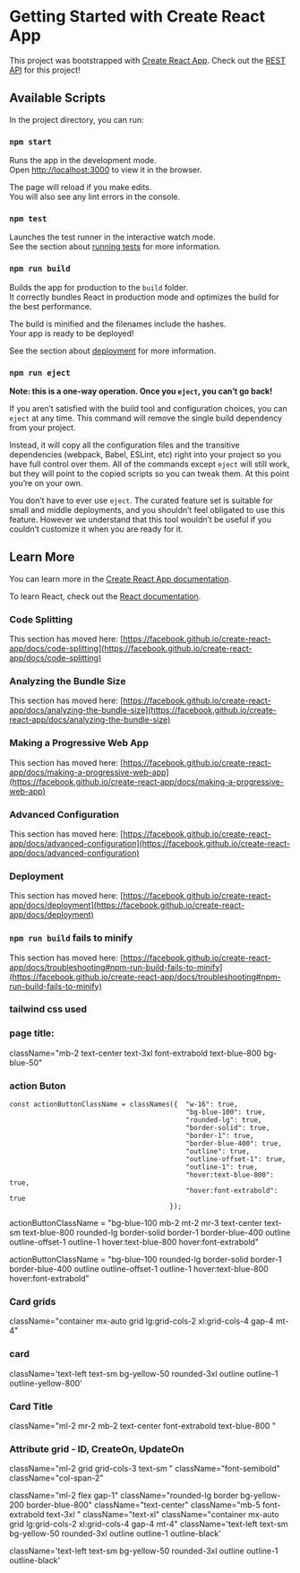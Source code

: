 # Getting Started with Create React App

This project was bootstrapped with [Create React App](https://github.com/facebook/create-react-app).
Check out the [REST API](https://github.com/gsheng0/knowledge-base-api) for this project!

## Available Scripts

In the project directory, you can run:

### `npm start`

Runs the app in the development mode.\
Open [http://localhost:3000](http://localhost:3000) to view it in the browser.

The page will reload if you make edits.\
You will also see any lint errors in the console.

### `npm test`

Launches the test runner in the interactive watch mode.\
See the section about [running tests](https://facebook.github.io/create-react-app/docs/running-tests) for more information.

### `npm run build`

Builds the app for production to the `build` folder.\
It correctly bundles React in production mode and optimizes the build for the best performance.

The build is minified and the filenames include the hashes.\
Your app is ready to be deployed!

See the section about [deployment](https://facebook.github.io/create-react-app/docs/deployment) for more information.

### `npm run eject`

**Note: this is a one-way operation. Once you `eject`, you can’t go back!**

If you aren’t satisfied with the build tool and configuration choices, you can `eject` at any time. This command will remove the single build dependency from your project.

Instead, it will copy all the configuration files and the transitive dependencies (webpack, Babel, ESLint, etc) right into your project so you have full control over them. All of the commands except `eject` will still work, but they will point to the copied scripts so you can tweak them. At this point you’re on your own.

You don’t have to ever use `eject`. The curated feature set is suitable for small and middle deployments, and you shouldn’t feel obligated to use this feature. However we understand that this tool wouldn’t be useful if you couldn’t customize it when you are ready for it.

## Learn More

You can learn more in the [Create React App documentation](https://facebook.github.io/create-react-app/docs/getting-started).

To learn React, check out the [React documentation](https://reactjs.org/).

### Code Splitting

This section has moved here: [https://facebook.github.io/create-react-app/docs/code-splitting](https://facebook.github.io/create-react-app/docs/code-splitting)

### Analyzing the Bundle Size

This section has moved here: [https://facebook.github.io/create-react-app/docs/analyzing-the-bundle-size](https://facebook.github.io/create-react-app/docs/analyzing-the-bundle-size)

### Making a Progressive Web App

This section has moved here: [https://facebook.github.io/create-react-app/docs/making-a-progressive-web-app](https://facebook.github.io/create-react-app/docs/making-a-progressive-web-app)

### Advanced Configuration

This section has moved here: [https://facebook.github.io/create-react-app/docs/advanced-configuration](https://facebook.github.io/create-react-app/docs/advanced-configuration)

### Deployment

This section has moved here: [https://facebook.github.io/create-react-app/docs/deployment](https://facebook.github.io/create-react-app/docs/deployment)

### `npm run build` fails to minify

This section has moved here: [https://facebook.github.io/create-react-app/docs/troubleshooting#npm-run-build-fails-to-minify](https://facebook.github.io/create-react-app/docs/troubleshooting#npm-run-build-fails-to-minify)


### ##################
### tailwind css used
### ##################

### page title:  
className="mb-2 text-center text-3xl font-extrabold text-blue-800 bg-blue-50"

### action Buton
    const actionButtonClassName = classNames({  "w-16": true, 
                                                "bg-blue-100": true, 
                                                "rounded-lg": true,  
                                                "border-solid": true,  
                                                "border-1": true, 
                                                "border-blue-400": true,
                                                "outline": true,
                                                "outline-offset-1": true,
                                                "outline-1": true,
                                                "hover:text-blue-800": true,
                                                "hover:font-extrabold": true
                                            });

actionButtonClassName = "bg-blue-100 mb-2 mt-2 mr-3 text-center text-sm text-blue-800 rounded-lg border-solid border-1 border-blue-400 outline outline-offset-1 outline-1 hover:text-blue-800 hover:font-extrabold"

actionButtonClassName = "bg-blue-100 rounded-lg border-solid border-1 border-blue-400 outline outline-offset-1 outline-1 hover:text-blue-800 hover:font-extrabold"

### Card grids
className="container mx-auto grid lg:grid-cols-2 xl:grid-cols-4 gap-4 mt-4"

### card 
className='text-left text-sm  bg-yellow-50 rounded-3xl outline outline-1 outline-yellow-800'

### Card Title
className="ml-2 mr-2 mb-2 text-center font-extrabold text-blue-800 "

### Attribute grid - ID, CreateOn, UpdateOn
className="ml-2 grid grid-cols-3 text-sm "
className="font-semibold"
className="col-span-2"


className="ml-2 flex gap-1"
className="rounded-lg border bg-yellow-200 border-blue-800"
className="text-center"
className="mb-5 font-extrabold  text-3xl "
className="text-xl"
className="container mx-auto grid lg:grid-cols-2 xl:grid-cols-4 gap-4 mt-4"
className='text-left text-sm  bg-yellow-50 rounded-3xl outline outline-1 outline-black'


className='text-left text-sm  bg-yellow-50 rounded-3xl outline outline-1 outline-black'




